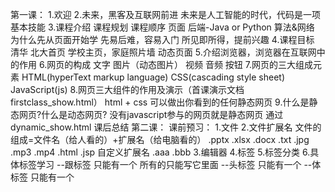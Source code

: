 第一课：
	1.欢迎
	2.未来，黑客及互联网前进
		未来是人工智能的时代，代码是一项基本技能
	3.课程介绍
		课程规划
		课程顺序
			页面
			后端-Java or  Python
			算法&网络
		为什么先从页面开始学
			先易后难，容易入门
			所见即所得，提前兴趣
	4.课程目标
		清华 北大首页
		学校主页，家庭照片墙  动态页面
	5.介绍浏览器，浏览器在互联网中的作用
	6.网页的构成
		文字 图片（动态图片）  视频  音频   按钮
	7.网页的三大组成元素
		HTML(hyperText markup language)  CSS(cascading style sheet)  JavaScript(js)
	8.网页三大组件的作用及演示（首课演示文档firstclass_show.html）
		html + css  可以做出你看到的任何静态网页
	9.什么是静态网页?什么是动态网页?
		没有javascript参与的网页就是静态网页
		通过dynamic_show.html
	课后总结
第二课：
	课前预习：
	1.文件
	2.文件扩展名
		文件的组成=文件名（给人看的）+扩展名（给电脑看的）
		.pptx .xlsx .docx .txt  .jpg .mp3 .mp4  .html  .jsp  自定义扩展名 .aaa .bbb
	3.编辑器
	4.标签
	5.标签分类
	6.具体标签学习
		<!DOCTYPE html>
		<html>--跟标签 只能有一个  所有的只能写它里面
		<head>--头标签 只能有一个
		<body>--体标签 只能有一个
		<meta>
		<title>--只显示第一个
		<!-- -->
		<br/>
		<hr/>
		<h1>--<h6>
		<p>
	7.单双标签的寓意讲解
	课后总结：
第三课：
	课前预习：
	ctrl+c   ctrl+s  ctrl+v
三课
都是文字相关的标签处理
<abbr title="People's Republic of China">PRC</abbr>缩写
<acronym title="Test Page Show" draggable="true">TPS</acronym>首字母缩写
<address>语义斜体    	定义文档作者或拥有者的联系信息。
<i>语义斜体
<b>	定义粗体文本。
<bdi>定义文本的文本方向，使其脱离其周围文本的方向设置。
<bdo dir="rtl">Here is some Hebrew text</bdo>定义文字方向。(ltr或者rtl)
<big>定义大号文本。
<blockquote>	定义长的引用。元素前后添加了换行，并增加了外边距。
<center>	不赞成使用。定义居中文本。
<cite>	定义引用(citation)。
<code>	定义计算机代码文本。
<del>	定义被删除文本。
<dfn>	定义定义项目。
<em>	定义强调文本。
<font>	不赞成使用。定义文本的字体、尺寸和颜色
<i>	定义斜体文本。
<ins>	定义被插入文本。
<kbd>	定义键盘文本。
<mark>	定义有记号的文本。
<meter>	定义预定义范围内的度量。
<pre>	定义预格式文本。
<progress>	定义任何类型的任务的进度。
<q>	定义短的引用。
<rp>	定义若浏览器不支持 ruby 元素显示的内容。
<rt>	定义 ruby 注释的解释。
<ruby>	定义 ruby 注释。
<s>	不赞成使用。定义加删除线的文本。
<samp>	定义计算机代码样本。
<small>	定义小号文本。
<strike>	不赞成使用。定义加删除线文本。
<strong>	定义语气更为强烈的强调文本。
<sup>	定义上标文本。
<sub>	定义下标文本。
<time>	定义日期/时间。
<tt>	定义打字机文本。
<u>	不赞成使用。定义下划线文本。
<var>	定义文本的变量部分。
<wbr>	定义可能的换行符。主要用于英文https://blog.csdn.net/yaodebian/article/details/72886243
	课后总结：
第四课：
	课前预习：
	课后总结：
第五课：
	课前预习：
	课后总结：
第六课：
	课前预习：
	课后总结：
第七课：
	课前预习：
	课后总结：
第八课：
	课前预习：
	课后总结：
第九课：
	课前预习：
	课后总结：
第十课：
	课前预习：
	课后总结：
第十一课：
	课前预习：
	课后总结：
第十二课：
	课前预习：
	课后总结：
第十三课：
	课前预习：
	课后总结：
第十四课：
	课前预习：
	课后总结：
第十五课：
	课前预习：
	课后总结：
第十六课：
	课前预习：
	课后总结：
第十七课：
	课前预习：
	课后总结：
第十八课：
	课前预习：
	课后总结：
第十九课：
	课前预习：
	课后总结：
第二十课：
	课前预习：
	课后总结：
第二十一课：
	课前预习：
	课后总结：
第二十二课：
	课前预习：
	课后总结：
第二十三课：
	课前预习：
	课后总结：
第二十四课：
	课前预习：
	课后总结：
第二十五课：
	课前预习：
	课后总结：
第二十六课：
	课前预习：
	课后总结：
第二十七课：
	课前预习：
	课后总结：
第二十八课：
	课前预习：
	课后总结：
第二十九课：
	课前预习：
	课后总结：
第三十课：
	课前预习：
	课后总结：
	
	
属性,在js之前加上属性讲解